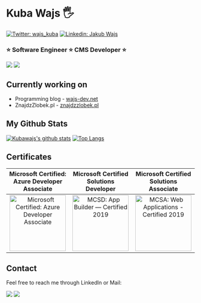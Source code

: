 # Kuba Wajs 🖐

[![Twitter: wajs_kuba](https://img.shields.io/twitter/follow/wajs_kuba?style=social)](https://twitter.com/wajs_kuba)
[![Linkedin: Jakub Wajs](https://img.shields.io/badge/-jakubwajs-blue?style=flat-square&logo=Linkedin&logoColor=white&link=https://www.linkedin.com/in/jakub-wajs/)](https://www.linkedin.com/in/jakub-wajs/)

### ⭐ Software Engineer ⭐ CMS Developer ⭐

![](https://img.shields.io/badge/technology-.NET-5C2D91?style=for-the-badge&logo=.net)
![](https://img.shields.io/badge/azure-cloud-0089D6?style=for-the-badge&logo=microsoft-azure)

## Currently working on

* Programming blog - [wajs-dev.net](https://www.wajs-dev.net/blog/)
* ZnajdzZlobek.pl - [znajdzzlobek.pl](https://znajdzzlobek.pl)

## My Github Stats

[![Kubawajs's github stats](https://github-readme-stats.vercel.app/api?username=kubawajs)](https://github.com/anuraghazra/github-readme-stats)
[![Top Langs](https://github-readme-stats.vercel.app/api/top-langs/?username=kubawajs&hide_langs_below=2)](https://github.com/anuraghazra/github-readme-stats)

## Certificates

Microsoft Certified: Azure Developer Associate            | Microsoft Certified Solutions Developer            |  Microsoft Certified Solutions Associate
:-------------------------:|:-------------------------:|:-------------------------:
<img class="cr-badges-full-badge__img" src="https://images.credly.com/size/110x110/images/63316b60-f62d-4e51-aacc-c23cb850089c/azure-developer-associate-600x600.png" alt="Microsoft Certified: Azure Developer Associate" width="150" height="150"> | <img class="cr-badges-full-badge__img" src="https://images.youracclaim.com/size/340x340/images/33afb7c7-f2b9-401a-b81c-9ca736f4cd68/MCSD-App-Builder-2019.png" alt="MCSD: App Builder — Certified 2019" width="150" height="150">  |  <img class="cr-badges-full-badge__img" src="https://images.youracclaim.com/size/340x340/images/083da79c-cc92-4709-b8dc-aa50583a355c/MCSA-Web-Applications-2019.png" alt="MCSA: Web Applications - Certified 2019" width="150" height="150">

## Contact

Feel free to reach me through LinkedIn or Mail:

[![](https://img.shields.io/badge/LinkedIn-jakubwajs-blue?style=for-the-badge&logo=linkedin)](https://www.linkedin.com/in/jakub-wajs/)
[![](https://img.shields.io/badge/Gmail-jakub.wajs10-red?style=for-the-badge&logo=gmail)](mailto:jakub.wajs10@gmail.com)
